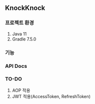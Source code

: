 ## KnockKnock

### 프로젝트 환경
1. Java 11
2. Gradle 7.5.0

### 기능

### API Docs

### TO-DO
1. AOP 적용
2. JWT 적용(AccessToken, RefreshToken)